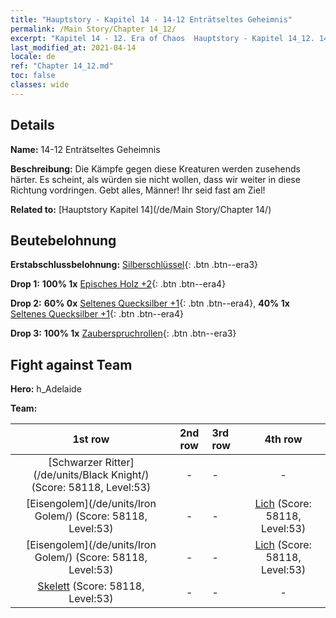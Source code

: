 ```yaml
---
title: "Hauptstory - Kapitel 14 - 14-12 Enträtseltes Geheimnis"
permalink: /Main Story/Chapter 14_12/
excerpt: "Kapitel 14 - 12. Era of Chaos  Hauptstory - Kapitel 14_12. 14-12 Enträtseltes Geheimnis"
last_modified_at: 2021-04-14
locale: de
ref: "Chapter 14_12.md"
toc: false
classes: wide
---
```


## Details

 **Name:** 14-12 Enträtseltes Geheimnis

 **Beschreibung:** Die Kämpfe gegen diese Kreaturen werden zusehends härter. Es scheint, als würden sie nicht wollen, dass wir weiter in diese Richtung vordringen. Gebt alles, Männer! Ihr seid fast am Ziel!

 **Related to:** [Hauptstory Kapitel 14](/de/Main Story/Chapter 14/)

## Beutebelohnung

 **Erstabschlussbelohnung:** [Silberschlüssel](/de/Items/con_693/){: .btn .btn--era3}

 **Drop 1:** **100% 1x** [Episches Holz +2](/de/Items/mat_48/){: .btn .btn--era4}

 **Drop 2:** **60% 0x** [Seltenes Quecksilber +1](/de/Items/mat_42/){: .btn .btn--era4}, **40% 1x** [Seltenes Quecksilber +1](/de/Items/mat_42/){: .btn .btn--era4}

 **Drop 3:** **100% 1x** [Zauberspruchrollen](/de/Items/con_694/){: .btn .btn--era3}


## Fight against Team
 **Hero:** h_Adelaide

 **Team:**


  | 1st row | 2nd row | 3rd row | 4th row |
  |:----:|:----:|:----|:----:|
  | [Schwarzer Ritter](/de/units/Black Knight/) (Score: 58118, Level:53)  | - | - | - |
  | [Eisengolem](/de/units/Iron Golem/) (Score: 58118, Level:53)  | - | - | [Lich](/de/units/Lich/) (Score: 58118, Level:53)  |
  | [Eisengolem](/de/units/Iron Golem/) (Score: 58118, Level:53)  | - | - | [Lich](/de/units/Lich/) (Score: 58118, Level:53)  |
  | [Skelett](/de/units/Skeleton/) (Score: 58118, Level:53)  | - | - | - |


